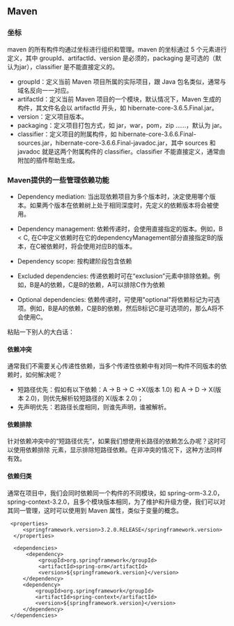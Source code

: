 ## Maven


### 坐标

maven 的所有构件均通过坐标进行组织和管理。maven 的坐标通过 5 个元素进行定义，其中 groupId、artifactId、version 是必须的，packaging 是可选的（默认为jar），classifier 是不能直接定义的。

+ groupId：定义当前 Maven 项目所属的实际项目，跟 Java 包名类似，通常与域名反向一一对应。
+ artifactId：定义当前 Maven 项目的一个模块，默认情况下，Maven 生成的构件，其文件名会以 artifactId 开头，如 hibernate-core-3.6.5.Final.jar。
+ version：定义项目版本。
+ packaging：定义项目打包方式，如 jar，war，pom，zip ……，默认为 jar。
+ classifier：定义项目的附属构件，如 hibernate-core-3.6.6.Final-sources.jar，hibernate-core-3.6.6.Final-javadoc.jar，其中 sources 和 javadoc 就是这两个附属构件的 classifier。classifier 不能直接定义，通常由附加的插件帮助生成。


### Maven提供的一些管理依赖功能

+ Dependency mediation: 当出现依赖项目为多个版本时，决定使用哪个版本。如果两个版本在依赖树上处于相同深度时，先定义的依赖版本将会被使用。

+ Dependency management: 依赖传递时，会使用直接指定的版本。例如，B < C, 在C中定义依赖时在它的dependencyManagement部分直接指定B的版本，在C被依赖时，将会使用对应B的版本。

+ Dependency scope: 按构建阶段包含依赖

+ Excluded dependencies: 传递依赖时可在“exclusion”元素中排除依赖。例如，B是A的依赖，C是B的依赖，A可以排除C作为依赖

+ Optional dependencies: 依赖传递时，可使用"optional"将依赖标记为可选项。例如，B是A的依赖，C是B的依赖，然后B标记C是可选项的，那么A将不会使用C。


粘贴一下别人的大白话：

#### 依赖冲突

通常我们不需要关心传递性依赖，当多个传递性依赖中有对同一构件不同版本的依赖时，如何解决呢？

+ 短路径优先：假如有以下依赖：A -> B -> C ->X(版本 1.0) 和 A -> D -> X(版本 2.0)，则优先解析较短路径的 X(版本 2.0)；
+ 先声明优先：若路径长度相同，则谁先声明，谁被解析。

#### 依赖排除

针对依赖冲突中的“短路径优先”，如果我们想使用长路径的依赖怎么办呢？这时可以使用依赖排除 <exclusions> 元素，显示排除短路径依赖。在非冲突的情况下，这种方法同样有效。

#### 依赖归类

通常在项目中，我们会同时依赖同一个构件的不同模块，如 spring-orm-3.2.0，spring-context-3.2.0，且多个模块版本相同，为了维护和升级方便，我们可以对其同一管理，这时可以使用到 Maven 属性，类似于变量的概念。

```
 <properties>
     <springframework.version>3.2.0.RELEASE</springframework.version>
  </properties>
  
  <dependencies>
      <dependency>
          <groupId>org.springframework</groupId>
          <artifactId>spring-orm</artifactId>
          <version>${springframework.version}</version>
     </dependency>
     <dependency>
         <groupId>org.springframework</groupId>
         <artifactId>spring-context</artifactId>
         <version>${springframework.version}</version>
     </dependency>
 </dependencies>

```